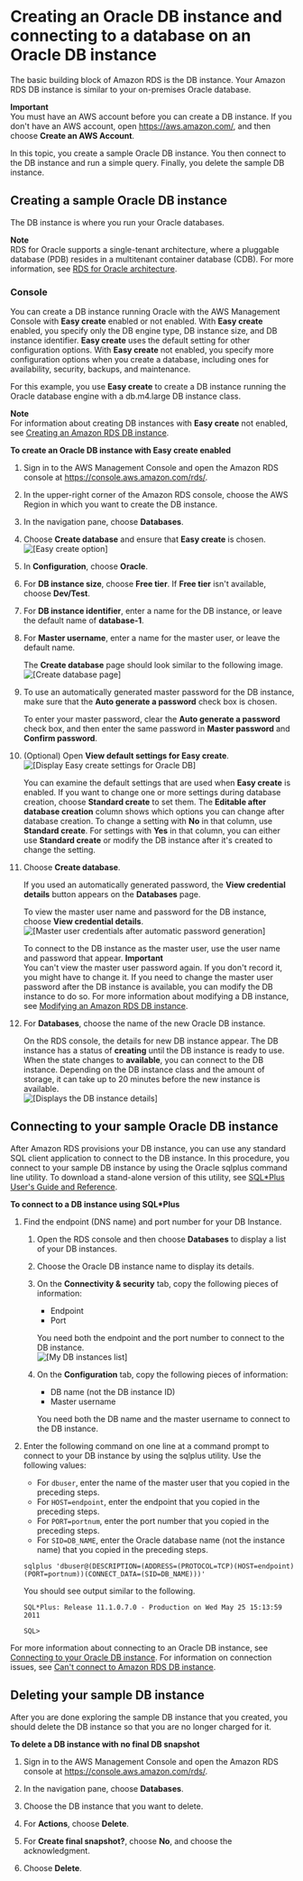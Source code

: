 # Creating an Oracle DB instance and connecting to a database on an Oracle DB instance<a name="CHAP_GettingStarted.CreatingConnecting.Oracle"></a>

The basic building block of Amazon RDS is the DB instance\. Your Amazon RDS DB instance is similar to your on\-premises Oracle database\. 

**Important**  
You must have an AWS account before you can create a DB instance\. If you don't have an AWS account, open [https://aws\.amazon\.com/](https://aws.amazon.com/), and then choose **Create an AWS Account**\. 

In this topic, you create a sample Oracle DB instance\. You then connect to the DB instance and run a simple query\. Finally, you delete the sample DB instance\. 

## Creating a sample Oracle DB instance<a name="CHAP_GettingStarted.Creating.Oracle"></a>

The DB instance is where you run your Oracle databases\.

**Note**  
RDS for Oracle supports a single\-tenant architecture, where a pluggable database \(PDB\) resides in a multitenant container database \(CDB\)\. For more information, see [RDS for Oracle architecture](CHAP_Oracle.md#Oracle.Concepts.single-tenant)\.

### Console<a name="CHAP_GettingStarted.Creating.Oracle.Console"></a>

You can create a DB instance running Oracle with the AWS Management Console with **Easy create** enabled or not enabled\. With **Easy create** enabled, you specify only the DB engine type, DB instance size, and DB instance identifier\. **Easy create** uses the default setting for other configuration options\. With **Easy create** not enabled, you specify more configuration options when you create a database, including ones for availability, security, backups, and maintenance\.

For this example, you use **Easy create** to create a DB instance running the Oracle database engine with a db\.m4\.large DB instance class\.

**Note**  
For information about creating DB instances with **Easy create** not enabled, see [Creating an Amazon RDS DB instance](USER_CreateDBInstance.md)\.

**To create an Oracle DB instance with Easy create enabled**

1. Sign in to the AWS Management Console and open the Amazon RDS console at [https://console\.aws\.amazon\.com/rds/](https://console.aws.amazon.com/rds/)\.

1. In the upper\-right corner of the Amazon RDS console, choose the AWS Region in which you want to create the DB instance\.

1. In the navigation pane, choose **Databases**\.

1. Choose **Create database** and ensure that **Easy create** is chosen\.  
![\[Easy create option\]](http://docs.aws.amazon.com/AmazonRDS/latest/UserGuide/images/easy-create-option.png)

1. In **Configuration**, choose **Oracle**\.

1. For **DB instance size**, choose **Free tier**\. If **Free tier** isn't available, choose **Dev/Test**\.

1. For **DB instance identifier**, enter a name for the DB instance, or leave the default name of **database\-1**\.

1. For **Master username**, enter a name for the master user, or leave the default name\.

   The **Create database** page should look similar to the following image\.  
![\[Create database page\]](http://docs.aws.amazon.com/AmazonRDS/latest/UserGuide/images/easy-create-oracle.png)

1. To use an automatically generated master password for the DB instance, make sure that the **Auto generate a password** check box is chosen\.

   To enter your master password, clear the **Auto generate a password** check box, and then enter the same password in **Master password** and **Confirm password**\.

1. \(Optional\) Open **View default settings for Easy create**\.  
![\[Display Easy create settings for Oracle DB\]](http://docs.aws.amazon.com/AmazonRDS/latest/UserGuide/images/easy-create-view-default-settings.png)

   You can examine the default settings that are used when **Easy create** is enabled\. If you want to change one or more settings during database creation, choose **Standard create** to set them\. The **Editable after database creation** column shows which options you can change after database creation\. To change a setting with **No** in that column, use **Standard create**\. For settings with **Yes** in that column, you can either use **Standard create** or modify the DB instance after it's created to change the setting\.

1. Choose **Create database**\.

   If you used an automatically generated password, the **View credential details** button appears on the **Databases** page\.

   To view the master user name and password for the DB instance, choose **View credential details**\.  
![\[Master user credentials after automatic password generation\]](http://docs.aws.amazon.com/AmazonRDS/latest/UserGuide/images/easy-create-credentials.png)

   To connect to the DB instance as the master user, use the user name and password that appear\.
**Important**  
You can't view the master user password again\. If you don't record it, you might have to change it\. If you need to change the master user password after the DB instance is available, you can modify the DB instance to do so\. For more information about modifying a DB instance, see [Modifying an Amazon RDS DB instance](Overview.DBInstance.Modifying.md)\.

1. For **Databases**, choose the name of the new Oracle DB instance\.

   On the RDS console, the details for new DB instance appear\. The DB instance has a status of **creating** until the DB instance is ready to use\. When the state changes to **available**, you can connect to the DB instance\. Depending on the DB instance class and the amount of storage, it can take up to 20 minutes before the new instance is available\.   
![\[Displays the DB instance details\]](http://docs.aws.amazon.com/AmazonRDS/latest/UserGuide/images/Oracle-Launch05.png)

## Connecting to your sample Oracle DB instance<a name="CHAP_GettingStarted.Connecting.Oracle"></a>

After Amazon RDS provisions your DB instance, you can use any standard SQL client application to connect to the DB instance\. In this procedure, you connect to your sample DB instance by using the Oracle sqlplus command line utility\. To download a stand\-alone version of this utility, see [SQL\*Plus User's Guide and Reference](https://docs.oracle.com/en/database/oracle/oracle-database/19/sqpug/SQL-Plus-instant-client.html#GUID-9DC272F8-0805-4582-87C6-67B2BC816A2C)\.

**To connect to a DB instance using SQL\*Plus**

1. Find the endpoint \(DNS name\) and port number for your DB Instance\. 

   1. Open the RDS console and then choose **Databases** to display a list of your DB instances\. 

   1. Choose the Oracle DB instance name to display its details\. 

   1. On the **Connectivity & security** tab, copy the following pieces of information:
      + Endpoint
      + Port

      You need both the endpoint and the port number to connect to the DB instance\.   
![\[My DB instances list\]](http://docs.aws.amazon.com/AmazonRDS/latest/UserGuide/images/OracleConnect1.png)

   1. On the **Configuration** tab, copy the following pieces of information:
      + DB name \(not the DB instance ID\)
      + Master username

      You need both the DB name and the master username to connect to the DB instance\. 

1. Enter the following command on one line at a command prompt to connect to your DB instance by using the sqlplus utility\. Use the following values:
   + For `dbuser`, enter the name of the master user that you copied in the preceding steps\.
   + For `HOST=endpoint`, enter the endpoint that you copied in the preceding steps\.
   + For `PORT=portnum`, enter the port number that you copied in the preceding steps\.
   + For `SID=DB_NAME`, enter the Oracle database name \(not the instance name\) that you copied in the preceding steps\.

   ```
   sqlplus 'dbuser@(DESCRIPTION=(ADDRESS=(PROTOCOL=TCP)(HOST=endpoint)(PORT=portnum))(CONNECT_DATA=(SID=DB_NAME)))'
   ```

   You should see output similar to the following\. 

   ```
   SQL*Plus: Release 11.1.0.7.0 - Production on Wed May 25 15:13:59 2011
   
   SQL>
   ```

For more information about connecting to an Oracle DB instance, see [Connecting to your Oracle DB instance](USER_ConnectToOracleInstance.md)\. For information on connection issues, see [Can't connect to Amazon RDS DB instance](CHAP_Troubleshooting.md#CHAP_Troubleshooting.Connecting)\.

## Deleting your sample DB instance<a name="CHAP_GettingStarted.Deleting.Oracle"></a>

After you are done exploring the sample DB instance that you created, you should delete the DB instance so that you are no longer charged for it\. 

**To delete a DB instance with no final DB snapshot**

1. Sign in to the AWS Management Console and open the Amazon RDS console at [https://console\.aws\.amazon\.com/rds/](https://console.aws.amazon.com/rds/)\.

1. In the navigation pane, choose **Databases**\.

1. Choose the DB instance that you want to delete\.

1. For **Actions**, choose **Delete**\.

1. For **Create final snapshot?**, choose **No**, and choose the acknowledgment\.

1. Choose **Delete**\. 